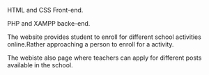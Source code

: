 HTML and CSS Front-end.

PHP and XAMPP backe-end.

The website provides student to enroll for different school activities online.Rather approaching a person to enroll for a activity.

The webiste also page where teachers can apply for different posts available in the school.

